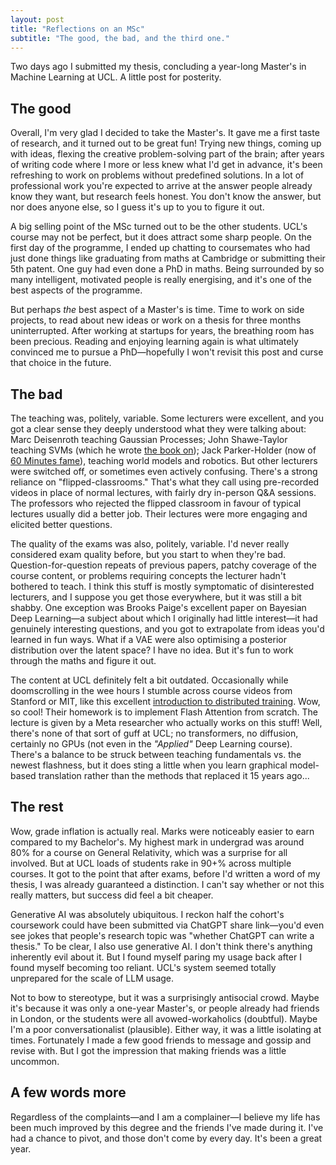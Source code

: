 ```yaml
---
layout: post
title: "Reflections on an MSc"
subtitle: "The good, the bad, and the third one."
---
```



Two days ago I submitted my thesis, concluding a year-long Master's in Machine Learning at UCL. A little post for posterity.

## The good
Overall, I'm very glad I decided to take the Master's. It gave me a first taste of research, and it turned out to be great fun! Trying new things, coming up with ideas, flexing the creative problem-solving part of the brain; after years of writing code where I more or less knew what I'd get in advance, it's been refreshing to work on problems without predefined solutions. In a lot of professional work you're expected to arrive at the answer people already know they want, but research feels honest. You don't know the answer, but nor does anyone else, so I guess it's up to you to figure it out.

A big selling point of the MSc turned out to be the other students. UCL's course may not be perfect, but it does attract some sharp people. On the first day of the programme, I ended up chatting to coursemates who had just done things like graduating from maths at Cambridge or submitting their 5th patent. One guy had even done a PhD in maths. Being surrounded by so many intelligent, motivated people is really energising, and it's one of the best aspects of the programme.

But perhaps *the* best aspect of a Master's is time. Time to work on side projects, to read about new ideas or work on a thesis for three months uninterrupted. After working at startups for years, the breathing room has been precious. Reading and enjoying learning again is what ultimately convinced me to pursue a PhD—hopefully I won't revisit this post and curse that choice in the future.

## The bad
The teaching was, politely, variable. Some lecturers were excellent, and you got a clear sense they deeply understood what they were talking about: Marc Deisenroth teaching Gaussian Processes; John Shawe-Taylor teaching SVMs (which he wrote [the book on](https://www.cambridge.org/core/books/an-introduction-to-support-vector-machines-and-other-kernelbased-learning-methods/A6A6F4084056A4B23F88648DDBFDD6FC)); Jack Parker-Holder (now of [60 Minutes fame](https://youtu.be/qUbx5RC8ro4?si=l0JsF8nYFoGy96N9)), teaching world models and robotics. But other lecturers were switched off, or sometimes even actively confusing. There's a strong reliance on "flipped-classrooms." That's what they call using pre-recorded videos in place of normal lectures, with fairly dry in-person Q&A sessions. The professors who rejected the flipped classroom in favour of typical lectures usually did a better job. Their lectures were more engaging and elicited better questions.

The quality of the exams was also, politely, variable. I'd never really considered exam quality before, but you start to when they're bad. Question-for-question repeats of previous papers, patchy coverage of the course content, or problems requiring concepts the lecturer hadn't bothered to teach. I think this stuff is mostly symptomatic of disinterested lecturers, and I suppose you get those everywhere, but it was still a bit shabby. One exception was Brooks Paige's excellent paper on Bayesian Deep Learning—a subject about which I originally had little interest—it had genuinely interesting questions, and you got to extrapolate from ideas you'd learned in fun ways. What if a VAE were also optimising a posterior distribution over the latent space? I have no idea. But it's fun to work through the maths and figure it out.

The content at UCL definitely felt a bit outdated. Occasionally while doomscrolling in the wee hours I stumble across course videos from Stanford or MIT, like this excellent [introduction to distributed training](https://www.youtube.com/watch?v=9MvD-XsowsE&ab_channel=StanfordOnline). Wow, so cool! Their homework is to implement Flash Attention from scratch. The lecture is given by a Meta researcher who actually works on this stuff! Well, there's none of that sort of guff at UCL; no transformers, no diffusion, certainly no GPUs (not even in the *"Applied"* Deep Learning course). There's a balance to be struck between teaching fundamentals vs. the newest flashness, but it does sting a little when you learn graphical model-based translation rather than the methods that replaced it 15 years ago...

## The rest
Wow, grade inflation is actually real. Marks were noticeably easier to earn compared to my Bachelor's. My highest mark in undergrad was around 80% for a course on General Relativity, which was a surprise for all involved. But at UCL loads of students rake in 90+% across multiple courses. It got to the point that after exams, before I'd written a word of my thesis, I was already guaranteed a distinction. I can't say whether or not this really matters, but success did feel a bit cheaper.

Generative AI was absolutely ubiquitous. I reckon half the cohort's coursework could have been submitted via ChatGPT share link—you'd even see jokes that people's research topic was "whether ChatGPT can write a thesis." To be clear, I also use generative AI. I don't think there's anything inherently evil about it. But I found myself paring my usage back after I found myself becoming too reliant. UCL's system seemed totally unprepared for the scale of LLM usage.

Not to bow to stereotype, but it was a surprisingly antisocial crowd. Maybe it's because it was only a one-year Master's, or people already had friends in London, or the students were all avowed-workaholics (doubtful). Maybe I'm a poor conversationalist (plausible). Either way, it was a little isolating at times. Fortunately I made a few good friends to message and gossip and revise with. But I got the impression that making friends was a little uncommon.

## A few words more
Regardless of the complaints—and I am a complainer—I believe my life has been much improved by this degree and the friends I've made during it. I've had a chance to pivot, and those don't come by every day. It's been a great year.